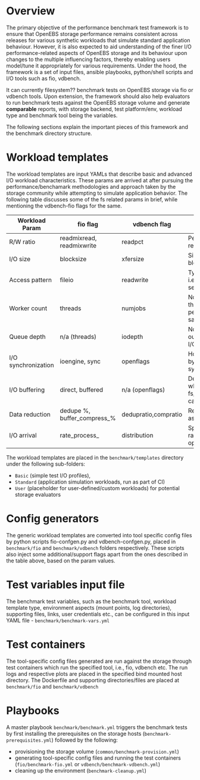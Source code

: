 # Overview

The primary objective of the performance benchmark test framework is to ensure that OpenEBS storage performance 
remains consistent across releases for various synthetic workloads that simulate standard application behaviour. 
However, it is also expected to aid understanding of the finer I/O performance-related aspects of OpenEBS storage 
and its behaviour upon changes to the multiple influencing factors, thereby enabling users model/tune it appropriately 
for various requirements. Under the hood, the framework is a set of input files, ansible playbooks, python/shell scripts 
and I/O tools such as fio, vdbench.

It can currently filesystem?? benchmark tests on OpenEBS storage via fio or vdbench tools. Upon extension, the 
framework should also help evaluators to run benchmark tests against the OpenEBS storage volume and generate __comparable__ 
reports, with storage backend, test platform/env, workload type and benchmark tool being the variables. 

The following sections explain the important pieces of this framework and the benchmark directory structure.

# Workload templates

The workload templates are input YAMLs that describe basic and advanced I/O workload characteristics. These 
params are arrived at after pursuing the performance/benchamark methodologies and approach taken by the storage 
community while attempting to simulate application behavior. The following table discusses some of the fs related params 
in brief, while mentioning the vdbench-fio flags for the same.

| Workload Param       |   fio flag                  | vdbench flag        |       Notes                                               |
| --------------       | ----------------------------| ------------        | ----------------------------------------------------------|
|  R/W ratio           | readmixread, readmixwrite   | readpct             | Percentage mix of reads, writes                           |
|  I/O size            | blocksize                   | xfersize            | Size of each I/O block                                    | 
|  Access pattern      | fileio                      | readwrite           | Type of I/O access, i.e., random, sequential              | 
|  Worker count        | threads                     | numjobs             | No of threads/processes performing the same workload      | 
|  Queue depth         | n/a (threads)               | iodepth             | No of outstanding/queued I/Os                             |
|  I/O synchronization | ioengine, sync              | openflags           | How I/O is issued by the job, i.e., as a sync or async    |
|  I/O buffering       | direct, buffered            | n/a (openflags)     | Determines whether host fs/kernel page cache is used      | 
|  Data reduction      | dedupe %, buffer_compress_% | dedupratio,compratio| Reducible data sent as part of the I/O                    | 
|  I/O arrival         | rate_process_               | distribution        | Specifies I/O arrival rate, burst I/O options             | 

The workload templates are placed in the `benchmark/templates` directory under the following sub-folders: 
- `Basic` (simple test I/O profiles), 
- `Standard` (application simulation workloads, run as part of CI)  
- `User` (placeholder for user-defined/custom workloads) for potential storage evaluators

# Config generators 

The generic workload templates are converted into tool specific config files by python scripts fio-confgen.py and vdbench-confgen.py,
placed in `benchmark/fio` and `benchmark/vdbench` folders respectively. These scripts also inject some additional/support flags apart 
from the ones described in the table above, based on the param values. 

# Test variables input file 

The benchmark test variables, such as the benchmark tool, workload template type, environment aspects (mount points, log directories), 
supporting files, links, user credentials etc., can be configured in this input YAML file - `benchmark/benchmark-vars.yml` 

# Test containers 

The tool-specific config files generated are run against the storage through test containers which run the specified tool, i.e., fio, 
vdbench etc. The run logs and respective plots are placed in the specified bind mounted host directory. The Dockerfile and 
supporting directories/files are placed at `benchmark/fio` and `benchmark/vdbench`

# Playbooks 

A master playbook `benchmark/benchmark.yml` triggers the benchmark tests by first installing the prerequisites on the storage hosts (`benchmark-prerequisites.yml`) followed by the following:

- provisioning the storage volume (`common/benchmark-provision.yml`) 
- generating tool-specific config files and running the test containers (`fio/benchmark-fio.yml` or `vdbench/benchmark-vdbench.yml`)  
- cleaning up the environment (`benchmark-cleanup.yml`) 









